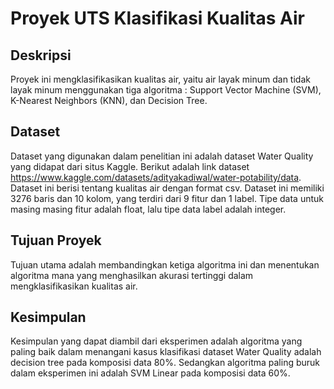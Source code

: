 # Proyek UTS Klasifikasi Kualitas Air

## Deskripsi
Proyek ini mengklasifikasikan kualitas air, yaitu air layak minum dan tidak layak minum menggunakan tiga algoritma : Support Vector Machine (SVM), K-Nearest Neighbors (KNN), dan Decision Tree.

## Dataset
Dataset yang digunakan dalam penelitian ini adalah dataset Water Quality yang didapat dari 
situs Kaggle. Berikut adalah link dataset https://www.kaggle.com/datasets/adityakadiwal/water-potability/data. Dataset ini berisi tentang kualitas air dengan format csv. Dataset ini memiliki 
3276 baris dan 10 kolom, yang terdiri dari 9 fitur dan 1 label. Tipe data untuk masing masing fitur 
adalah float, lalu tipe data label adalah integer. 

## Tujuan Proyek
Tujuan utama adalah membandingkan ketiga algoritma ini dan menentukan algoritma mana yang menghasilkan akurasi tertinggi dalam mengklasifikasikan kualitas air.

## Kesimpulan
Kesimpulan yang dapat diambil dari eksperimen adalah algoritma yang paling baik dalam 
menangani kasus klasifikasi dataset Water Quality adalah decision tree pada komposisi data 80%. 
Sedangkan algoritma paling buruk dalam eksperimen ini adalah SVM Linear pada komposisi data 
60%.
